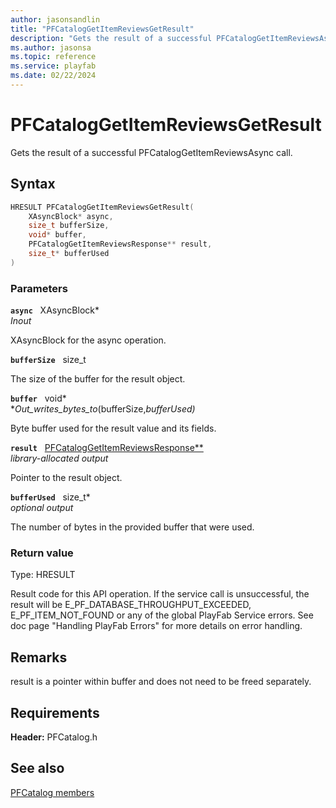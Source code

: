 ```yaml
---
author: jasonsandlin
title: "PFCatalogGetItemReviewsGetResult"
description: "Gets the result of a successful PFCatalogGetItemReviewsAsync call."
ms.author: jasonsa
ms.topic: reference
ms.service: playfab
ms.date: 02/22/2024
---
```


# PFCatalogGetItemReviewsGetResult  

Gets the result of a successful PFCatalogGetItemReviewsAsync call.  

## Syntax  
  
```cpp
HRESULT PFCatalogGetItemReviewsGetResult(  
    XAsyncBlock* async,  
    size_t bufferSize,  
    void* buffer,  
    PFCatalogGetItemReviewsResponse** result,  
    size_t* bufferUsed  
)  
```  
  
### Parameters  
  
**`async`** &nbsp; XAsyncBlock*  
*_Inout_*  
  
XAsyncBlock for the async operation.  
  
**`bufferSize`** &nbsp; size_t  
  
The size of the buffer for the result object.  
  
**`buffer`** &nbsp; void*  
*_Out_writes_bytes_to_(bufferSize,*bufferUsed)*  
  
Byte buffer used for the result value and its fields.  
  
**`result`** &nbsp; [PFCatalogGetItemReviewsResponse**](../../pfcatalogtypes/structs/pfcataloggetitemreviewsresponse.md)  
*library-allocated output*  
  
Pointer to the result object.  
  
**`bufferUsed`** &nbsp; size_t*  
*optional output*  
  
The number of bytes in the provided buffer that were used.  
  
  
### Return value
Type: HRESULT
  
Result code for this API operation. If the service call is unsuccessful, the result will be E_PF_DATABASE_THROUGHPUT_EXCEEDED, E_PF_ITEM_NOT_FOUND or any of the global PlayFab Service errors. See doc page "Handling PlayFab Errors" for more details on error handling.
  
## Remarks  
  
result is a pointer within buffer and does not need to be freed separately.
  
## Requirements  
  
**Header:** PFCatalog.h
  
## See also  
[PFCatalog members](../pfcatalog_members.md)  

  
  
